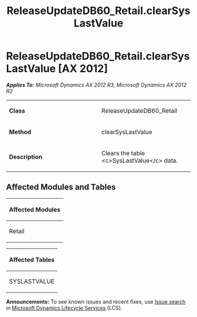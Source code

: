 ﻿---
title: ReleaseUpdateDB60_Retail.clearSysLastValue
TOCTitle: ReleaseUpdateDB60_Retail.clearSysLastValue
ms:assetid: c735afd5-afc0-a301-9ff8-eabe144db497
ms:mtpsurl: https://msdn.microsoft.com/en-us/library/JJ719575(v=AX.60)
ms:contentKeyID: 49711142
ms.date: 05/18/2015
mtps_version: v=AX.60
---

# ReleaseUpdateDB60\_Retail.clearSysLastValue [AX 2012]


_**Applies To:** Microsoft Dynamics AX 2012 R3, Microsoft Dynamics AX 2012 R2_

<table>
<colgroup>
<col style="width: 50%" />
<col style="width: 50%" />
</colgroup>
<tbody>
<tr class="odd">
<td><p><strong>Class</strong></p></td>
<td><p>ReleaseUpdateDB60_Retail</p></td>
</tr>
<tr class="even">
<td><p><strong>Method</strong></p></td>
<td><p>clearSysLastValue</p></td>
</tr>
<tr class="odd">
<td><p><strong>Description</strong></p></td>
<td><p>Clears the table &lt;c&gt;SysLastValue&lt;/c&gt; data.</p></td>
</tr>
</tbody>
</table>


## Affected Modules and Tables

<table>
<colgroup>
<col style="width: 100%" />
</colgroup>
<thead>
<tr class="header">
<th><p>Affected Modules</p></th>
</tr>
</thead>
<tbody>
<tr class="odd">
<td><p>Retail</p></td>
</tr>
</tbody>
</table>


<table>
<colgroup>
<col style="width: 100%" />
</colgroup>
<thead>
<tr class="header">
<th><p>Affected Tables</p></th>
</tr>
</thead>
<tbody>
<tr class="odd">
<td><p>SYSLASTVALUE</p></td>
</tr>
</tbody>
</table>

  
**Announcements:** To see known issues and recent fixes, use [Issue search](http://go.microsoft.com/fwlink/?linkid=389258) in [Microsoft Dynamics Lifecycle Services](http://go.microsoft.com/fwlink/?linkid=306505) (LCS).


